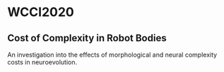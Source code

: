 # WCCI2020
## Cost of Complexity in Robot Bodies
An investigation into the effects of morphological and neural complexity costs in neuroevolution.
